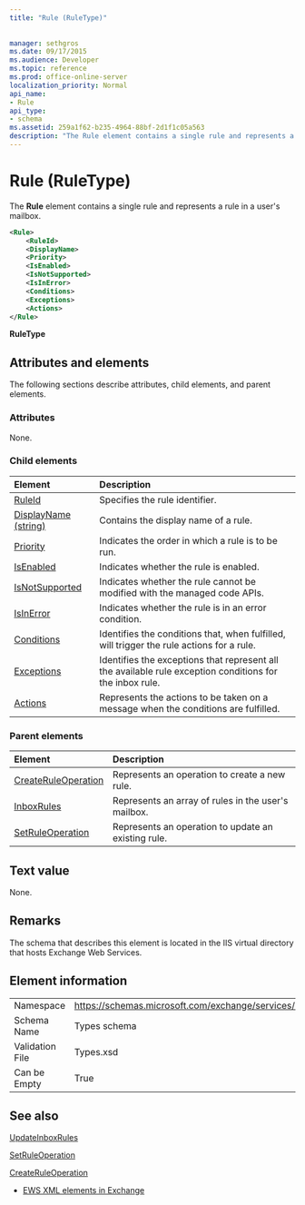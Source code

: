 ```yaml
---
title: "Rule (RuleType)"
 
 
manager: sethgros
ms.date: 09/17/2015
ms.audience: Developer
ms.topic: reference
ms.prod: office-online-server
localization_priority: Normal
api_name:
- Rule
api_type:
- schema
ms.assetid: 259a1f62-b235-4964-88bf-2d1f1c05a563
description: "The Rule element contains a single rule and represents a rule in a user's mailbox."
---
```


# Rule (RuleType)

The **Rule** element contains a single rule and represents a rule in a user's mailbox. 
  
```XML
<Rule>
    <RuleId>
    <DisplayName>
    <Priority>
    <IsEnabled>
    <IsNotSupported>
    <IsInError>
    <Conditions>
    <Exceptions>
    <Actions>
</Rule>
```

 **RuleType**
## Attributes and elements

The following sections describe attributes, child elements, and parent elements.
  
### Attributes

None.
  
### Child elements

|**Element**|**Description**|
|:-----|:-----|
|[RuleId](ruleid.md) <br/> |Specifies the rule identifier.  <br/> |
|[DisplayName (string)](displayname-string.md) <br/> |Contains the display name of a rule.  <br/> |
|[Priority](priority.md) <br/> |Indicates the order in which a rule is to be run.  <br/> |
|[IsEnabled](isenabled.md) <br/> |Indicates whether the rule is enabled.  <br/> |
|[IsNotSupported](isnotsupported.md) <br/> |Indicates whether the rule cannot be modified with the managed code APIs.  <br/> |
|[IsInError](isinerror.md) <br/> |Indicates whether the rule is in an error condition.  <br/> |
|[Conditions](conditions.md) <br/> |Identifies the conditions that, when fulfilled, will trigger the rule actions for a rule.  <br/> |
|[Exceptions](exceptions.md) <br/> |Identifies the exceptions that represent all the available rule exception conditions for the inbox rule.  <br/> |
|[Actions](actions.md) <br/> |Represents the actions to be taken on a message when the conditions are fulfilled.  <br/> |
   
### Parent elements

|**Element**|**Description**|
|:-----|:-----|
|[CreateRuleOperation](createruleoperation.md) <br/> |Represents an operation to create a new rule.  <br/> |
|[InboxRules](inboxrules.md) <br/> |Represents an array of rules in the user's mailbox.  <br/> |
|[SetRuleOperation](setruleoperation.md) <br/> |Represents an operation to update an existing rule.  <br/> |
   
## Text value

None.
  
## Remarks

The schema that describes this element is located in the IIS virtual directory that hosts Exchange Web Services.
  
## Element information

|||
|:-----|:-----|
|Namespace  <br/> |https://schemas.microsoft.com/exchange/services/2006/types  <br/> |
|Schema Name  <br/> |Types schema  <br/> |
|Validation File  <br/> |Types.xsd  <br/> |
|Can be Empty  <br/> |True  <br/> |
   
## See also



[UpdateInboxRules](updateinboxrules.md)
  
[SetRuleOperation](setruleoperation.md)
  
[CreateRuleOperation](createruleoperation.md)


- [EWS XML elements in Exchange](ews-xml-elements-in-exchange.md)

